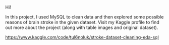 Hi!

In this project, I used MySQL to clean data and then explored some possible reasons of brain stroke in the given dataset.
Visit my Kaggle profile to find out more about the project (along with table images and original dataset).

https://www.kaggle.com/code/tul6noluk/stroke-dataset-cleaning-eda-sql
